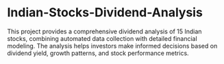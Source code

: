 # Indian-Stocks-Dividend-Analysis
This project provides a comprehensive dividend analysis of 15 Indian stocks, combining automated data collection with detailed financial modeling. The analysis helps investors make informed decisions based on dividend yield, growth patterns, and stock performance metrics.
